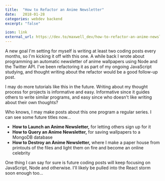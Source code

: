 ```yaml
---
title:  "How to Refactor an Anime Newsletter"
date:   2018-01-28
categories: webdev backend
excerpt: "false"

icon: link
external_url: https://dev.to/maxwell_dev/how-to-refactor-an-anime-newsletter-2f63
---
```


A new goal I'm setting for myself is writing at least two coding posts every months, so I'm kicking it off with this one. A while back I wrote about programming an automatic newsletter of anime wallpapers using Node and the Twitter API. I've been refactoring it as part of my ongoing JavaScript studying, and thought writing about the refactor would be a good follow-up post.

I may do more tutorials like this in the future. Writing about my thought process for projects is informative and easy. Informative since it guides others to write similar programs, and easy since who doesn't like writing about their own thoughts?

Who knows, I may make posts about this one program a regular series. I can see some future titles now...

* **How to Launch an Anime Newsletter,** for letting others sign up for it
* **How to Query an Anime Newsletter,** for saving wallpapers to a MongoDB database
* **How to Destroy an Anime Newsletter,** where I make a paper house from printouts of the files and light them on fire and become an online celebrity

One thing I can say for sure is future coding posts will keep focusing on JavaScript, Node and otherwise. I'll likely be pulled into the React storm soon enough too...
